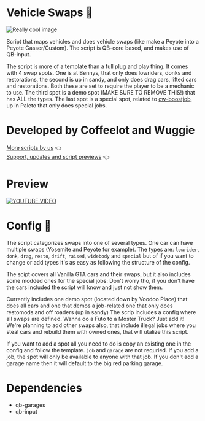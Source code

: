 # Vehicle Swaps 🚗

![Really cool image](https://i.imgur.com/wZITWF8.png)


Script that maps vehicles and does vehicle swaps (like make a Peyote into a Peyote Gasser/Custom).
The script is QB-core based, and makes use of QB-input.

The script is more of a template than a full plug and play thing. It comes with 4 swap spots. One is at Bennys, that only does lowriders, donks and restorations, the second is up in sandy, and only does drag cars, lifted cars and restorations. Both these are set to require the player to be a mechanic to use. The third spot is a demo spot (MAKE SURE TO REMOVE THIS!) that has ALL the types. The last spot is a special spot, related to [cw-boostjob](https://github.com/Coffeelot/cw-boostjob), up in Paleto that only does special jobs.

# Developed by Coffeelot and Wuggie
[More scripts by us](https://github.com/stars/Coffeelot/lists/cw-scripts)  👈\
[Support, updates and script previews](https://discord.gg/FJY4mtjaKr) 👈

# Preview 

[![YOUTUBE VIDEO](http://img.youtube.com/vi/_EEqkvRC6RM/0.jpg)](https://youtu.be/_EEqkvRC6RM)

# Config 🔧
The script categorizes swaps into one of several types. One car can have multiple swaps (Yosemite and Peyote for example). The types are: `lowrider`, `donk`, `drag`, `resto`, `drift`, `raised`, `widebody` and `special` but of if you want to change or add types it's as easy as following the structure of the config. 

The scipt covers all Vanilla GTA cars and their swaps, but it also includes some modded ones for the special jobs: Don't worry tho, if you don't have the cars included the script will know and just not show them. 

Currently includes one demo spot (located down by Voodoo Place) that does all cars and one that demos a job-related one that only does restomods and off roaders (up in sandy)
The scrip includes a config where all swaps are defined. Wanna do a Futo to a Moster Truck? Just add it! We're planning to add other swaps also, that include illegal jobs where you steal cars and rebuild them with owned ones, that will utalize this script.

If you want to add a spot all you need to do is copy an existing one in the config and follow the template. `job` and `garage` are not requried. If you add a job, the spot will only be available to anyone with that job. If you don't add a garage name then it will default to the big red parking garage. 

# Dependencies
* qb-garages
* qb-input
